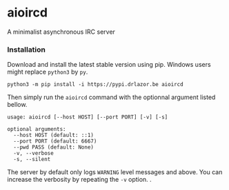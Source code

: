 aioircd
=======

A minimalist asynchronous IRC server

### Installation

Download and install the latest stable version using pip.
Windows users might replace `python3` by `py`.

	python3 -m pip install -i https://pypi.drlazor.be aioircd

Then simply run the `aioircd` command with the optionnal argument
listed bellow.

	usage: aioircd [--host HOST] [--port PORT] [-v] [-s]

	optional arguments:
	  --host HOST (default: ::1)
	  --port PORT (default: 6667)
	  --pwd PASS (default: None)
	  -v, --verbose
	  -s, --silent

The server by default only logs `WARNING` level messages and above. You
can increase the verbosity by repeating the `-v` option.
.
